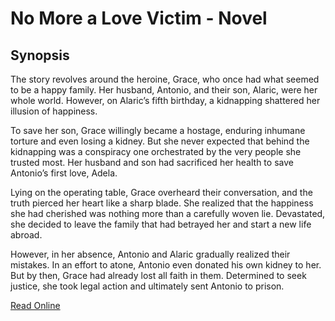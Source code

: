 # No More a Love Victim - Novel

<h2>Synopsis</h2>
The story revolves around the heroine, Grace, who once had what seemed to be a happy family. Her husband, Antonio, and their son, Alaric, were her whole world. However, on Alaric’s fifth birthday, a kidnapping shattered her illusion of happiness.

To save her son, Grace willingly became a hostage, enduring inhumane torture and even losing a kidney. But she never expected that behind the kidnapping was a conspiracy one orchestrated by the very people she trusted most. Her husband and son had sacrificed her health to save Antonio’s first love, Adela.

Lying on the operating table, Grace overheard their conversation, and the truth pierced her heart like a sharp blade. She realized that the happiness she had cherished was nothing more than a carefully woven lie. Devastated, she decided to leave the family that had betrayed her and start a new life abroad.

However, in her absence, Antonio and Alaric gradually realized their mistakes. In an effort to atone, Antonio even donated his own kidney to her. But by then, Grace had already lost all faith in them. Determined to seek justice, she took legal action and ultimately sent Antonio to prison.

<a href="https://gilaread.com/ads" target="_blank" rel="noopener">Read Online</a>
